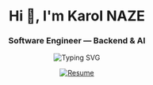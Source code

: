 <h1 align="center">Hi 👋, I'm Karol NAZE</h1>
<h3 align="center">Software Engineer — Backend & AI </h3>

<p align="center">
  <img src="https://readme-typing-svg.demolab.com/?lines=Backend%20Engineer%20%7C%20ML-AI%20%7C%20Generative%20AI&center=true&vCenter=true&pause=1500&width=750" alt="Typing SVG" />
</p>

<p align="center">
  <!-- Remplace par le lien vers ton CV PDF hébergé dans ton repo -->
  <a href="https://raw.githubusercontent.com/WendyamKarol/WendyamKarol/main/CV_Karol_NAZE.pdf">
    <img src="https://img.shields.io/badge/Download%20Resume-007ACC?style=for-the-badge&logo=readme&logoColor=white" alt="Resume" />
  </a>
</p>
